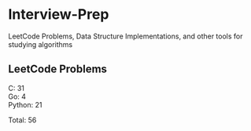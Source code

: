 # Interview-Prep
LeetCode Problems, Data Structure Implementations, and other tools for studying algorithms

## LeetCode Problems
C:      31<br/>
Go:     4<br/>
Python: 21<br/>

Total:  56
